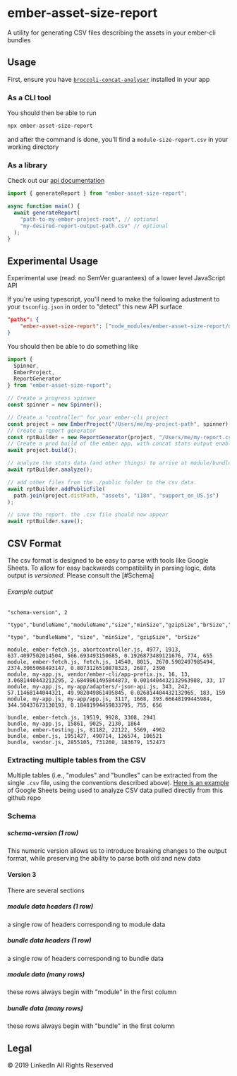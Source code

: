 # ember-asset-size-report

A utility for generating CSV files describing the assets in your ember-cli bundles

## Usage

First, ensure you have [`broccoli-concat-analyser`](https://github.com/stefanpenner/broccoli-concat-analyser/) installed in your app

### As a CLI tool

You should then be able to run

```sh
npx ember-asset-size-report
```

and after the command is done, you'll find a `module-size-report.csv` in your working directory

### As a library

Check out our [api documentation](https://github.com/mike-north/ember-asset-size-report/blob/master/docs/ember-asset-size-report.md)

```ts
import { generateReport } from "ember-asset-size-report";

async function main() {
  await generateReport(
    "path-to-my-ember-project-root", // optional
    "my-desired-report-output-path.csv" // optional
  );
}
```

## Experimental Usage

Experimental use (read: no SemVer guarantees) of a lower level JavaScript API

If you're using typescript, you'll need to make the following adustment to your `tsconfig.json` in order to "detect" this new API surface

```json
"paths": {
    "ember-asset-size-report": ["node_modules/ember-asset-size-report/dist/ember-asset-size-report-beta.d.ts"]
}
```

You should then be able to do something like

```ts
import {
  Spinner,
  EmberProject,
  ReportGenerator
} from "ember-asset-size-report";

// Create a progress spinner
const spinner = new Spinner();

// Create a "controller" for your ember-cli project
const project = new EmberProject("/Users/me/my-project-path", spinner);
// Create a report generator
const rptBuilder = new ReportGenerator(project, "/Users/me/my-report.csv");
// Create a prod build of the ember app, with concat stats output enabled
await project.build();

// analyze the stats data (and other things) to arrive at module/bundle sizes
await rptBuilder.analyze();

// add other files from the ./public folder to the csv data
await rptBuilder.addPublicFile(
  path.join(project.distPath, "assets", "i18n", "support_en_US.js")
);

// save the report. the .csv file should now appear
await rptBuilder.save();
```

## CSV Format

The csv format is designed to be easy to parse with tools like Google Sheets. To allow for easy backwards compatibility in parsing logic, data output is _versioned_. Please consult the [#Schema]

###### Example output

```csv
"schema-version", 2

"type","bundleName","moduleName","size","minSize","gzipSize","brSize","bundleRatio","soloGzSize","soloBrSize"

"type", "bundleName", "size", "minSize", "gzipSize", "brSize"

module, ember-fetch.js, abortcontroller.js, 4977, 1913, 637.4097502014504, 566.693493150685, 0.1926873489121676, 774, 655
module, ember-fetch.js, fetch.js, 14540, 8015, 2670.5902497985494, 2374.3065068493147, 0.8073126510878323, 2687, 2390
module, my-app.js, vendor/ember-cli/app-prefix.js, 16, 13, 3.0681440443213295, 2.6849861495844873, 0.0014404432132963988, 33, 17
module, my-app.js, my-app/adapters/-json-api.js, 343, 242, 57.11468144044321, 49.982049861495845, 0.026814404432132965, 183, 159
module, my-app.js, my-app/app.js, 3117, 1668, 393.66648199445984, 344.50437673130193, 0.18481994459833795, 755, 656

bundle, ember-fetch.js, 19519, 9928, 3308, 2941
bundle, my-app.js, 15861, 9025, 2130, 1864
bundle, ember-testing.js, 81182, 22122, 5569, 4962
bundle, ember.js, 1951427, 490714, 126574, 106521
bundle, vendor.js, 2855105, 731260, 183679, 152473
```

### Extracting multiple tables from the CSV

Multiple tables (i.e., "modules" and "bundles" can be extracted from the single `.csv` file, using the conventions described above). [Here is an example](https://docs.google.com/spreadsheets/d/1vhor2qAQtWnTu_GNI4LaLZeu9Li0lZVi-koseZG2tTg/edit?usp=sharing) of Google Sheets being used to analyze CSV data pulled directly from this github repo

### Schema

##### schema-version (1 row)

This numeric version allows us to introduce breaking changes to the output format, while preserving the ability to parse both old and new data

#### Version 3

There are several sections

##### module data headers (1 row)

a single row of headers corresponding to module data

##### bundle data headers (1 row)

a single row of headers corresponding to bundle data

##### module data (many rows)

these rows always begin with "module" in the first column

##### bundle data (many rows)

these rows always begin with "bundle" in the first column

## Legal

&copy; 2019 LinkedIn All Rights Reserved

